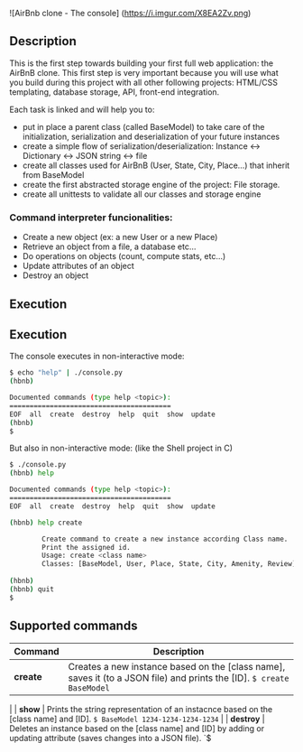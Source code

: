 ![AirBnb clone - The console]
(https://i.imgur.com/X8EA2Zv.png)

## Description
This is the first step towards building your first full web application: the AirBnB clone. This first step is very important because you will use what you build during this project with all other following projects: HTML/CSS templating, database storage, API, front-end integration.

Each task is linked and will help you to:

* put in place a parent class (called BaseModel) to take care of the initialization, serialization and deserialization of your future instances
* create a simple flow of serialization/deserialization: Instance <-> Dictionary <-> JSON string <-> file
* create all classes used for AirBnB (User, State, City, Place…) that inherit from BaseModel
* create the first abstracted storage engine of the project: File storage.
* create all unittests to validate all our classes and storage engine

### Command interpreter funcionalities:
* Create a new object (ex: a new User or a new Place)
* Retrieve an object from a file, a database etc…
* Do operations on objects (count, compute stats, etc…)
* Update attributes of an object
* Destroy an object

## Execution
## Execution
The console executes in non-interactive mode:
```bash
$ echo "help" | ./console.py
(hbnb)

Documented commands (type help <topic>):
========================================
EOF  all  create  destroy  help  quit  show  update
(hbnb) 
$
```
But also in non-interactive mode: (like the Shell project in C)

```bash
$ ./console.py
(hbnb) help

Documented commands (type help <topic>):
========================================
EOF  all  create  destroy  help  quit  show  update

(hbnb) help create

        Create command to create a new instance according Class name.
        Print the assigned id.
        Usage: create <class name>
        Classes: [BaseModel, User, Place, State, City, Amenity, Review]
        
(hbnb) 
(hbnb) quit
$
```
## Supported commands
|Command| Description |
|--|--|
| **create** | Creates a new instance based on the [class name], saves it (to a JSON file) and prints the [ID]. `$ create BaseModel`
|
| **show** | Prints the string representation of an instacnce based on the [class name] and [ID]. `$ BaseModel 1234-1234-1234-1234` | 
| **destroy** | Deletes an instance based on the [class name] and [ID] by adding or updating attribute (saves changes into a JSON file). `$

